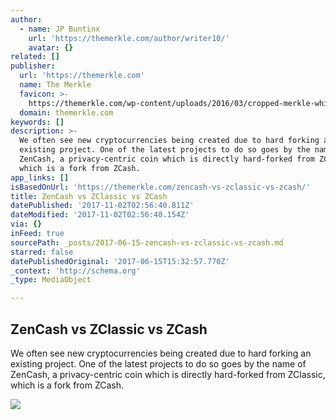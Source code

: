 ```yaml
---
author:
  - name: JP Buntinx
    url: 'https://themerkle.com/author/writer10/'
    avatar: {}
related: []
publisher:
  url: 'https://themerkle.com'
  name: The Merkle
  favicon: >-
    https://themerkle.com/wp-content/uploads/2016/03/cropped-merkle-white-1-192x192.png
  domain: themerkle.com
keywords: []
description: >-
  We often see new cryptocurrencies being created due to hard forking an
  existing project. One of the latest projects to do so goes by the name of
  ZenCash, a privacy-centric coin which is directly hard-forked from ZClassic,
  which is a fork from ZCash.
app_links: []
isBasedOnUrl: 'https://themerkle.com/zencash-vs-zclassic-vs-zcash/'
title: ZenCash vs ZClassic vs ZCash
datePublished: '2017-11-02T02:56:40.811Z'
dateModified: '2017-11-02T02:56:40.154Z'
via: {}
inFeed: true
sourcePath: _posts/2017-06-15-zencash-vs-zclassic-vs-zcash.md
starred: false
datePublishedOriginal: '2017-06-15T15:32:57.770Z'
_context: 'http://schema.org'
_type: MediaObject

---
```

<article style=""><h1>ZenCash vs ZClassic vs ZCash</h1><p>We often see new cryptocurrencies being created due to hard forking an existing project. One of the latest projects to do so goes by the name of ZenCash, a privacy-centric coin which is directly hard-forked from ZClassic, which is a fork from ZCash.</p><img src="https://themerkle.com/wp-content/uploads/2017/06/shutterstock_376175815.jpg" /></article>